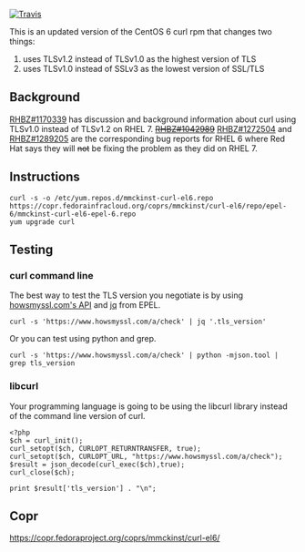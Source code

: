 [![Travis](https://img.shields.io/travis/mmckinst/curl-el6.svg)](https://travis-ci.org/mmckinst/curl-el6)

This is an updated version of the CentOS 6 curl rpm that changes two things:

1. uses TLSv1.2 instead of TLSv1.0 as the highest version of TLS
2. uses TLSv1.0 instead of SSLv3 as the lowest version of SSL/TLS


Background
----------
[RHBZ#1170339](https://bugzilla.redhat.com/show_bug.cgi?id=1170339) has
discussion and background information about curl using TLSv1.0 instead of
TLSv1.2 on
RHEL 7. ~~[RHBZ#1042989](https://bugzilla.redhat.com/show_bug.cgi?id=1042989)~~
[RHBZ#1272504](https://bugzilla.redhat.com/show_bug.cgi?id=1272504) and
[RHBZ#1289205](https://bugzilla.redhat.com/show_bug.cgi?id=1289205) are the
corresponding bug reports for RHEL 6 where Red Hat says they will ~~not~~ be
fixing the problem as they did on RHEL 7.


Instructions
------------
```
curl -s -o /etc/yum.repos.d/mmckinst-curl-el6.repo https://copr.fedorainfracloud.org/coprs/mmckinst/curl-el6/repo/epel-6/mmckinst-curl-el6-epel-6.repo
yum upgrade curl
```

Testing
-------

### curl command line

The best way to test the TLS version you negotiate is by using [howsmyssl.com's API](https://www.howsmyssl.com/s/api.html) and [jq](https://stedolan.github.io/jq/) from EPEL.

```
curl -s 'https://www.howsmyssl.com/a/check' | jq '.tls_version'
```

Or you can test using python and grep.

```
curl -s 'https://www.howsmyssl.com/a/check' | python -mjson.tool | grep tls_version
```

### libcurl

Your programming language is going to be using the libcurl library instead of the command line version of curl.

```
<?php
$ch = curl_init();
curl_setopt($ch, CURLOPT_RETURNTRANSFER, true);
curl_setopt($ch, CURLOPT_URL, "https://www.howsmyssl.com/a/check");
$result = json_decode(curl_exec($ch),true);
curl_close($ch);

print $result['tls_version'] . "\n";
```

Copr
----
https://copr.fedoraproject.org/coprs/mmckinst/curl-el6/
